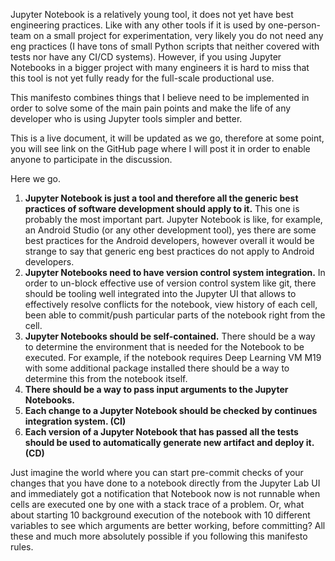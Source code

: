 Jupyter Notebook is a relatively young tool, it does not yet have best engineering practices. Like with any other tools if it is used by one-person-team on a small project for experimentation, very likely you do not need any eng practices (I have tons of small Python scripts that neither covered with tests nor have any CI/CD systems). However, if you using Jupyter Notebooks in a bigger project with many engineers it is hard to miss that this tool is not yet fully ready for the full-scale productional use.

This manifesto combines things that I believe need to be implemented in order to solve some of the main pain points and make the life of any developer who is using Jupyter tools simpler and better.

This is a live document, it will be updated as we go, therefore at some point, you will see link on the GitHub page where I will post it in order to enable anyone to participate in the discussion.

Here we go.

1. **Jupyter Notebook is just a tool and therefore all the generic best practices of software development should apply to it.** This one is probably the most important part. Jupyter Notebook is like, for example, an Android Studio (or any other development tool), yes there are some best practices for the Android developers, however overall it would be strange to say that generic eng best practices do not apply to Android developers.
1. **Jupyter Notebooks need to have version control system integration.** In order to un-block effective use of version control system like git, there should be tooling well integrated into the Jupyter UI that allows to effectively resolve conflicts for the notebook, view history of each cell, been able to commit/push particular parts of the notebook right from the cell.
1. **Jupyter Notebooks should be self-contained.** There should be a way to determine the environment that is needed for the Notebook to be executed. For example, if the notebook requires Deep Learning VM M19 with some additional package installed there should be a way to determine this from the notebook itself.
1. **There should be a way to pass input arguments to the Jupyter Notebooks.** 
1. **Each change to a Jupyter Notebook should be checked by continues integration system. (CI)**
1. **Each version of a Jupyter Notebook that has passed all the tests should be used to automatically generate new artifact and deploy it. (CD)**

Just imagine the world where you can start pre-commit checks of your changes that you have done to a notebook directly from the Jupyter Lab UI and immediately got a notification that Notebook now is not runnable when cells are executed one by one with a stack trace of a problem. Or, what about starting 10 background execution of the notebook with 10 different variables to see which arguments are better working, before committing? All these and much more absolutely possible if you following this manifesto rules.
